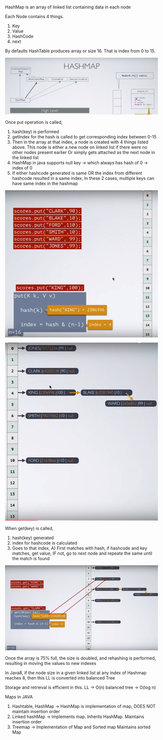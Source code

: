 HashMap is an array of linked list containing data in each node

Each Node contains 4 things. 
1) Key
2) Value
3) HashCode
4) next

By defaults HashTable produces array or size 16. That is index from 0 to 15.

![HashMap](Data_Structures/HashTable/HashTable0.png)

Once put operation is called, 
1) hash(key) is performed 
2) getIndex for the hash is called to get corresponding index between 0-15 
3) Then in the array at that index, a node is created with 4 things listed above. 
This node is either a new node on linked list if there were no other nodes present earlier
Or simply gets attached as the next node in the linked list
4) HashMap in java supports null key -> which always has hash of 0 -> index of 0
5) If either hashcode generated is same OR the index from different hashcode resulted in a same index, 
In these 2 cases, multiple keys can have same index in the hashmap

![HashMap](Data_Structures/HashTable/HashTable1.png)

![HashMap](Data_Structures/HashTable/HashTable2.png)

When get(key) is called, 
1) hash(key) generated
2) index for hashcode is calculated 
3) Goes to that index, 
A) First matches with hash, if hashcode and key matches, get value,
IF not, go to next node and repeate the same until the match is found

![HashMap](Data_Structures/HashTable/HashTable3.png)

Once the array is 75% full, the size is doubled, and rehashing is performed, resulting in moving the values to new indexes

In Java8, if the node size in a given linked list at any index of Hashmap reaches 8, then this LL is converted into balanced Tree

Storage and retrieval is efficient in this. LL -> O(n)  balanced tree -> O(log n)


Maps in JAVA

1) Hashtable, HashMap -> HashMap is implementation of map, DOES NOT maintain insertion order
2) Linked hashMap -> Implements map. Inherits HashMap. 
Maintains insertion order 
3) Treemap -> Implementation of Map and Sorted map
Maintains sorted Map
